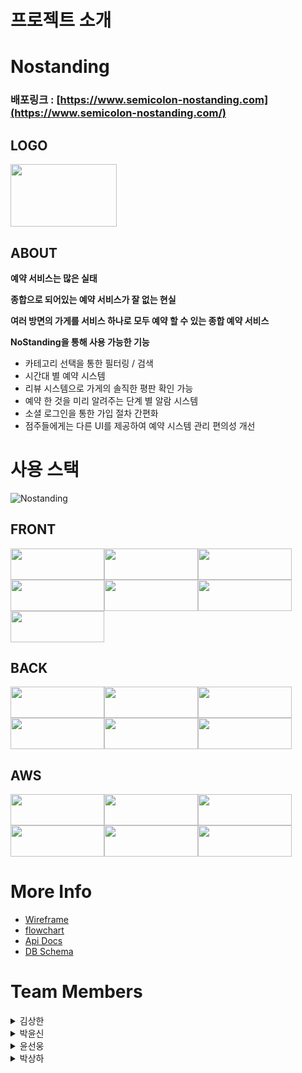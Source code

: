 # **프로젝트 소개**

# Nostanding

### 배포링크 : [https://www.semicolon-nostanding.com](https://www.semicolon-nostanding.com/)

## **LOGO**

<img src="https://user-images.githubusercontent.com/95327764/171786761-3ed710e3-a911-4527-89a0-50b1202f1ecb.png" width="170" height="100"/>

## **ABOUT**


**예약 서비스는 많은 실태**

**종합으로 되어있는 예약 서비스가 잘 없는 현실**

**여러 방면의 가게를 서비스 하나로 모두 예약 할 수 있는 종합 예약 서비스**

**NoStanding을 통해 사용 가능한 기능**

* 카테고리 선택을 통한 필터링 / 검색
* 시간대 별 예약 시스템
* 리뷰 시스템으로 가게의 솔직한 평판 확인 가능
* 예약 한 것을 미리 알려주는 단계 별 알람 시스템
* 소셜 로그인을 통한 가입 절차 간편화
* 점주들에게는 다른 UI를 제공하여 예약 시스템 관리 편의성 개선

# 사용 스택

![Nostanding](https://user-images.githubusercontent.com/95732945/173584663-749d234f-da61-413e-8106-18d9829396d2.png)

## FRONT
<img src="https://img.shields.io/badge/JavaScript-F7DF1E?style=for-the-badge&logo=JavaScript&logoColor=white" width="150" height="50"/><img src="https://img.shields.io/badge/React-61DAFB?style=for-the-badge&logo=React&logoColor=white" width="150" height="50"/><img src="https://img.shields.io/badge/Redux-764ABC?style=for-the-badge&logo=Redux&logoColor=white" width="150" height="50"/><img src="https://img.shields.io/badge/Redux Toolkit-764ABC?style=for-the-badge&logo=Redux&logoColor=white" width="150" height="50"/><img src="https://img.shields.io/badge/React Router-CA4245?style=for-the-badge&logo=React Router&logoColor=white" width="150" height="50"/><img src="https://img.shields.io/badge/style_component-DB7093?style=for-the-badge&logo=styled-components&logoColor=white" width="150" height="50"/><img src="https://img.shields.io/badge/AXIOS-A100FF?style=for-the-badge&logoColor=white" width="150" height="50"/>

## BACK
<img src="https://img.shields.io/badge/Sequelize-52B0E7?style=for-the-badge&logo=Sequelize&logoColor=white" width="150" height="50"/><img src="https://img.shields.io/badge/Express-000000?style=for-the-badge&logo=Express&logoColor=white" width="150" height="50"/><img src="https://img.shields.io/badge/MySQL-4479A1?style=for-the-badge&logo=MySQL&logoColor=white" width="150" height="50"/><img src="https://img.shields.io/badge/Node-339933?style=for-the-badge&logo=Node.js&logoColor=white" width="150" height="50"/><img src="https://img.shields.io/badge/JWT-000000?style=for-the-badge&logoColor=white" width="150" height="50"/><img src="https://img.shields.io/badge/AXIOS-A100FF?style=for-the-badge&logoColor=white" width="150" height="50"/>

## AWS
<img src="https://img.shields.io/badge/S3-569A31?style=for-the-badge&logo=Amazon S3&logoColor=white" width="150" height="50"/><img src="https://img.shields.io/badge/Cloudfront-232F3E?style=for-the-badge&logo=Amazon AWS&logoColor=white" width="150" height="50"/><img src="https://img.shields.io/badge/EC2-232F3E?style=for-the-badge&logo=Amazon AWS&logoColor=white" width="150" height="50"/><img src="https://img.shields.io/badge/RDS-232F3E?style=for-the-badge&logo=Amazon AWS&logoColor=white" width="150" height="50"/><img src="https://img.shields.io/badge/LoadBalancer-232F3E?style=for-the-badge&logo=Amazon AWS&logoColor=white" width="150" height="50"/><img src="https://img.shields.io/badge/Route53-232F3E?style=for-the-badge&logo=Amazon AWS&logoColor=white" width="150" height="50"/>


# More Info

* [Wireframe](https://miro.com/app/board/uXjVOyoJqCo=/)
* [flowchart](https://miro.com/app/board/uXjVOyoJqCo=/) 
* [Api Docs](https://server.semicolon-nostanding.com/api-docs/)
* [DB Schema](https://dbdiagram.io/d/62942ef6f040f104c1bb60ce)

# Team Members

<details><summary>김상한</summary>

***
* <a href="https://github.com/Sangkan-K"><img src="https://img.shields.io/badge/GitHub-Sangkan.K-181717?style=for-the-badge&logo=GitHub&logoColor=white"/></a>
* Position: **Back-End(Team Leader)**
* Stack : `Node` `Sequelize` `JWT` `Express` `MySQL` `Axios`
* Contributions :
  * **서버 환경 구축** 
  * **API 문서 작성**
    * Swagger 활용
  * **스키마 작성**
  * **OAuth 계정연동 회원가입**
  * **카테고리 필터**
    * 선택 카테고리 별 필터링 된 Data 제공
    * 별점순, 리뷰순으로 정렬 가능
  * **회원가입**
    * 점주 회원가입 시 주소 데이터를 위도,경도 변환 후 데이터 저장
  * **예약하기**
    * 가게 선택 후 시간,메뉴 채택하여 예약 가능
  * **마이페이지 ( 고객 )**
    * 예약 내역 조회
       * 고객의 예약 내역 제공
       * 예약 취소 가능
    * 즐겨찾기
       * 즐겨찾기 된 가게 정보 제공
       * 추가 및 삭제 가능
    * 리뷰 추가
       * 사진 업로드 기능/삭제 가능(Multer 활용)
  * **마이페이지 ( 점주 )**
    * 예약 현황 조회
       * 내 가게의 예약 정보를 제공
    * 가게 정보 수정
       * 메뉴 이미지 업로드/삭제 가능(Multer 활용)
       * 사진 정보 수정 , 이미지 업로드/삭제 가능(Multer 활용)
  * **https 배포**
    * client
      * S3 , CloudFront 활용
    * server
      * EC2 , RDS , ELB 활용
    * client-server 연결
      * Router53 활용

***
</details>

<details><summary>박윤신</summary>

***
* <a href="https://github.com/Sangkan-K"><img src="https://img.shields.io/badge/GitHub-BaGyun0107-181717?style=for-the-badge&logo=GitHub&logoColor=white"/></a>
* Position: **Back-End**
* Stack : `Node` `Sequelize` `JWT` `Express` `MySQL` `Axios`
* Contributions :
  * **스키마 작성**
  * **API 문서 작성**
    * Swagger 활용
  * **OAuth 계정연동 회원가입**
  * **회원가입**
    * 중복 확인
    * 비밀번호 암호화
       * util과 crypto 활용
    * 이메일 인증 
       * ejs와 nodemailer를 활용
  * **로그인, 로그아웃**
    * JWT를 이용한 로그인
    * 로그아웃 시, 쿠키 만료
  * **검색필터링** 
    * 검색과 데이터베이스 간에 띄어쓰기 구분제거 (ex. 서 울 음 식 점 = 서울음식점)
  * **마이페이지 ( 고객 )**
    * 알림
       * 예약 완료 시 알림
       * 예약시간으로부터 한시간 뒤, 리뷰 작성유도 하기 위한 알림
       * 점주님이 리뷰에 답글을 작성했을 시 알림
    * 내가 쓴 후기
    * 회원 정보 수정
       * 닉네임 변경 시, 중복확인
       * 비밀번호 변경 시, 암호화
    * 회원탈퇴
       * 회원탈퇴 시, 연결되있는 리뷰, 별점 등 데이터베이스 전부 삭제
  * **마이페이지 ( 점주 )**
    * 알림 
      * 고객님이 예약 완료 시 알림
      * 고객님이 리뷰 작성 했을 시 답글을 작성유도 하기 위한 알림
    * 내 가게 관리 ( 메뉴, 가게설명 )
      * 메뉴 추가 
      * 가게 설명 수정
    * 내 가게 후기
    * 회원 정보 수정 
      * 닉네임 변경 시, 중복확인
      * 비밀번호 변경 시, 암호화
    * 회원탈퇴 
      * 회원탈퇴 시, 연결되있는 리뷰, 별점 등 데이터베이스 전부 삭제
  * **댓글 수, 별점으로 필터링해서 재정렬**


***
</details>

<details><summary>윤선웅</summary>

***
* <a href="https://github.com/Sangkan-K"><img src="https://img.shields.io/badge/GitHub-Sun970324-181717?style=for-the-badge&logo=GitHub&logoColor=white"/></a>
* Position: **Front-End**
* Stack : `React` `React-Router` `React-Redux` `Redux-Toolkit` `Redux-Persist` `JavaScript` `Styled-Components` `Axios`
* Contributions :
  * **Basic**
    * Figma를 통한 전체 구조 틀 계획
    * Flowchart 계획
  * **Front**
    * 라우팅 구성 및 중첩라우팅 구성
    * 로딩 인디케이터 구현
    * React-Redux를 통한 State 관리
    * 메인페이지
      * 구조 및 CSS
      * 페이지네이션
      * 검색 기능
      * 카테고리 기능
      * 알림 기능
    * 매장 상세 페이지
      * 구조 및 CSS
      * 즐겨찾기 등록/해제
      * 매장 위치 기반 카카오 지도 마커 구현
      * 예약기능
    * 마이페이지 (고객회원)
      * 구조 및 CSS
      * 현재 시간을 기준으로 나눈 과거/현재 예약내역 구분
      * 과거 예약내역 리뷰작성 기능
      * 현재 예약내역 예약취소 기능
      * 리뷰작성 별점, 사진추가하기
      * 작성된 리뷰 삭제하기
      * 알림 기능
      * 회원정보 수정 구현
      * 회원탈퇴
    * 로그인/로그아웃 구현
      * OAuth 2.0 소셜 회원가입 및 로그인 (카카오, 구글)
      * Redux-persist를 활용한 로그인 유지기능
      * 비밀번호 찾기 기능
    * 회원가입 구현
      * 구조 및 CSS
      * 고객회원/점주회원 구분한 회원가입
      * 유효성 검사 기능
      * 이메일 중복 검사 기능
***
</details>

<details><summary>박상하</summary>

***
* <a href="https://github.com/Sangkan-K"><img src="https://img.shields.io/badge/GitHub-gamemakerr-181717?style=for-the-badge&logo=GitHub&logoColor=white"/></a>
* Position: **Front-End**
* Stack : `React` `Redux` `Redux Toolkit` `React-Router` `JavaScript` `Styled-Components` `Axios`
* Contributions :
  * **Basic**
    * Figma를 통한 전체 구조 틀 계획
    * Flowchart 계획
  * **Front**
    * 라우팅 구성 및 중첩라우팅 구성
    * React-Redux를 통한 State 관리
    * 헤더
      *헤더 구현
      *로그인 모달 창 구현
    * 메인페이지
      * 구조 및 CSS
      * react-slick 이용한 자동 슬라이드 구현 및 디자인

    * 매장 상세 페이지
      * 구조 및 CSS
      * 매장 위치 기반 카카오 지도 구현
    * 마이페이지 (점주회원)
      * 구조 및 CSS
      * 날짜 별 예약 현황 확인기능 ,예약 취소 기능 구현
      * 고객이 단 리뷰를 보여주고 리리뷰를 작성하는 기능 구현
      * 점주는 점주의 리리뷰만 삭제 가능하게 구현
      * 가게 정보, 가게 사진, 가게 메뉴 변경 페이지 구현
      * 가게 메뉴 이름,가격,사진 CRUD 기능 구현
      * 가게 사진 CRUD 기능 구현
      * 가게 상세정보 변경 기능 구현
      * 알림 기능
      * 회원정보 수정 구현
      * 회원탈퇴
    * 로그인/로그아웃 구현
      * OAuth 2.0 소셜 회원가입 및 로그인 (카카오, 구글)
      * Redux-persist를 활용한 로그인 유지기능
    * 회원가입 구현
      * 구조 및 CSS
      * 점주회원 주소지 API 기능 구현           

***
</details>
